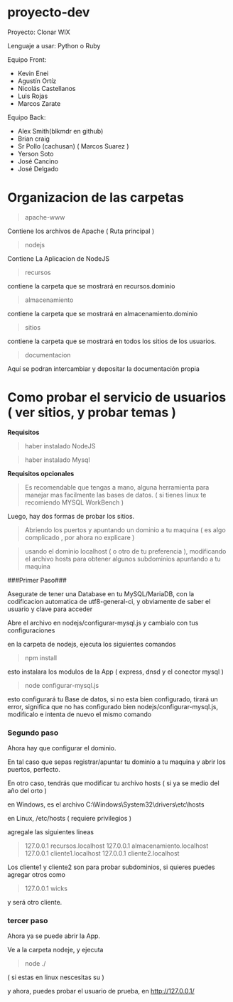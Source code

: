 proyecto-dev
============
Proyecto: Clonar WIX

Lenguaje a usar: Python o Ruby

Equipo Front:
*  Kevin Enei
*  Agustín Ortíz
*  Nicolás Castellanos
*  Luis Rojas
*  Marcos Zarate

Equipo Back:
*  Alex Smith(blkmdr en github)
*  Brian craig
*  Sr Pollo (cachusan) ( Marcos Suarez )
*  Yerson Soto
*  José Cancino
*  José Delgado

Organizacion de las carpetas
====================

> apache-www

Contiene los archivos de Apache ( Ruta principal )

> nodejs

Contiene La Aplicacion de NodeJS

> recursos

contiene la carpeta que se mostrará en recursos.dominio

> almacenamiento

contiene la carpeta que se mostrará en almacenamiento.dominio

> sitios

contiene la carpeta que se mostrará en todos los sitios de los usuarios.

> documentacion

Aquí se podran intercambiar y depositar la documentación propia

Como probar el servicio de usuarios ( ver sitios, y probar temas )
=================

__Requisitos__

> haber instalado NodeJS

> haber instalado Mysql

__Requisitos opcionales__

> Es recomendable que tengas a mano, alguna herramienta para manejar mas facilmente las bases de datos. ( si tienes linux te recomiendo MYSQL WorkBench )

Luego, hay dos formas de probar los sitios.

> Abriendo los puertos y apuntando un dominio a tu maquina ( es algo complicado , por ahora no explicare )

> usando el dominio localhost ( o otro de tu preferencia ), modificando el archivo hosts para obtener algunos subdominios apuntando a tu maquina

###Primer Paso###

Asegurate de tener una Database en tu MySQL/MariaDB, con la codificacion automatica de utf8-general-ci, y obviamente de saber el usuario y clave para acceder

Abre el archivo en nodejs/configurar-mysql.js y cambialo con tus configuraciones

en la carpeta de nodejs, ejecuta los siguientes comandos

> npm install

esto instalara los modulos de la App ( express, dnsd y el conector mysql )

> node configurar-mysql.js

esto configurará tu Base de datos, si no esta bien configurado, tirará un error, significa que no has configurado bien nodejs/configurar-mysql.js, modificalo e intenta de nuevo el mismo comando

### Segundo paso ###

Ahora hay que configurar el dominio.

En tal caso que sepas registrar/apuntar tu dominio a tu maquina y abrir los puertos, perfecto.

En otro caso, tendrás que modificar tu archivo hosts ( si ya se medio del año del orto )

en Windows, es el archivo C:\Windows\System32\drivers\etc\hosts

en Linux, /etc/hosts ( requiere privilegios )

agregale las siguientes lineas

> 127.0.0.1 recursos.localhost
> 127.0.0.1 almacenamiento.localhost
> 127.0.0.1 cliente1.localhost
> 127.0.0.1 cliente2.localhost

Los cliente1 y cliente2 son para probar subdominios, si quieres puedes agregar otros como

> 127.0.0.1 wicks

y será otro cliente.

### tercer paso ###

Ahora ya se puede abrir la App.

Ve a la carpeta nodeje, y ejecuta

> node ./

( si estas en linux nescesitas su )

y ahora, puedes probar el usuario de prueba, en http://127.0.0.1/













